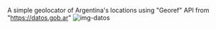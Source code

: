A simple geolocator of Argentina's locations using "Georef" API from "https://datos.gob.ar"
![img-datos](https://github.com/user-attachments/assets/a512cd5e-7eec-4f73-a861-23e5d4a0ea1c)
